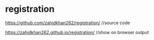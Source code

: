 # registration

https://github.com/zahidkhan262/registration/ //source code

https://zahidkhan262.github.io/registration/    //show on browser output
